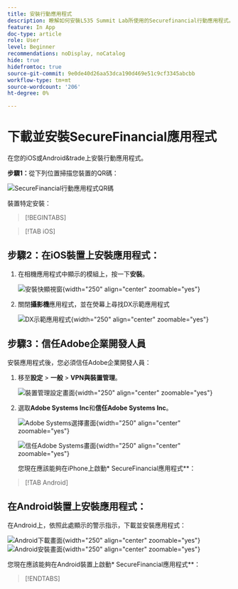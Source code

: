 ```yaml
---
title: 安裝行動應用程式
description: 瞭解如何安裝L535 Summit Lab所使用的Securefinancial行動應用程式。
feature: In App
doc-type: article
role: User
level: Beginner
recommendations: noDisplay, noCatalog
hide: true
hidefromtoc: true
source-git-commit: 9e0de40d26aa53dca190d469e51c9cf3345abcbb
workflow-type: tm+mt
source-wordcount: '206'
ht-degree: 0%

---
```



# 下載並安裝SecureFinancial應用程式

在您的iOS或Android&amp;trade上安裝行動應用程式。

**步驟1：**&#x200B;從下列位置掃描您裝置的QR碼：

![SecureFinancial行動應用程式QR碼](/help/summit-lab-assets/assets/dx-demo-app-qr-codes.png)

裝置特定安裝：

>[!BEGINTABS]

>[!TAB iOS]

## 步驟2：在iOS裝置上安裝應用程式：

1. 在相機應用程式中顯示的模組上，按一下&#x200B;**安裝**。

   ![安裝快顯視窗](/help/summit-lab-assets/assets/install_popup.png){width="250" align="center" zoomable="yes"}

2. 關閉&#x200B;**攝影機**&#x200B;應用程式，並在熒幕上尋找DX示範應用程式

   ![DX示範應用程式](/help/summit-lab-assets/assets/dx_demo_on_ios_screen.png){width="250" align="center" zoomable="yes"}


## 步驟3：信任Adobe企業開發人員

安裝應用程式後，您必須信任Adobe企業開發人員：

1. 移至&#x200B;**設定** > **一般** > **VPN與裝置管理**。

   ![裝置管理設定畫面](/help/summit/l820-lab-workbook/assets/1-2-2-device-management-screen.PNG "裝置管理設定畫面"){width="250" align="center" zoomable="yes"}

1. 選取&#x200B;**Adobe Systems Inc**&#x200B;和&#x200B;**信任Adobe Systems Inc**。

   ![Adobe Systems選擇畫面](/help/summit/l820-lab-workbook/assets/1-2-3-adobe-systems.PNG "Adobe Systems選擇畫面"){width="250" align="center" zoomable="yes"}
   <br>

   ![信任Adobe Systems畫面](/help/summit/l820-lab-workbook/assets/1-2-4-trust-adobe.PNG){width="250" align="center" zoomable="yes"}

   您現在應該能夠在iPhone上啟動* SecureFinancial應用程式**：


>[!TAB Android]

## 在Android裝置上安裝應用程式：

在Android上，依照此處顯示的警示指示，下載並安裝應用程式：

![Android下載畫面](/help/summit/l820-lab-workbook/assets/1-2-5-android-download.jpg "Android下載畫面"){width="250" align="center" zoomable="yes"}
<br>
![Android安裝畫面](/help/summit/l820-lab-workbook/assets/1-2-6-android-installation.jpg){width="250" align="center" zoomable="yes"}

您現在應該能夠在Android裝置上啟動* SecureFinancial應用程式**：

>[!ENDTABS]


